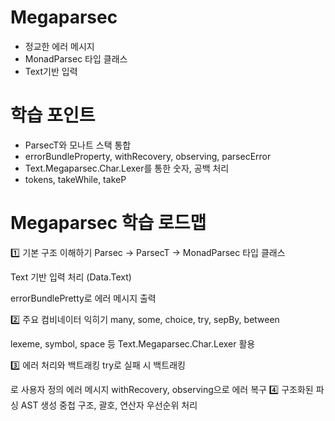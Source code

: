 ﻿# Megaparsec
- 정교한 에러 메시지
- MonadParsec 타입 클래스
- Text기반 입력

# 학습 포인트
- ParsecT와 모나트 스택 통합
- errorBundleProperty, withRecovery, observing, parsecError
- Text.Megaparsec.Char.Lexer를 통한 숫자, 공백 처리
- tokens, takeWhile, takeP

# Megaparsec 학습 로드맵
1️⃣ 기본 구조 이해하기
Parsec → ParsecT → MonadParsec 타입 클래스

Text 기반 입력 처리 (Data.Text)

errorBundlePretty로 에러 메시지 출력

2️⃣ 주요 컴비네이터 익히기
many, some, choice, try, sepBy, between

lexeme, symbol, space 등 Text.Megaparsec.Char.Lexer 활용

3️⃣ 에러 처리와 백트래킹
try로 실패 시 백트래킹

<?>로 사용자 정의 에러 메시지

withRecovery, observing으로 에러 복구

4️⃣ 구조화된 파싱
AST 생성

중첩 구조, 괄호, 연산자 우선순위 처리